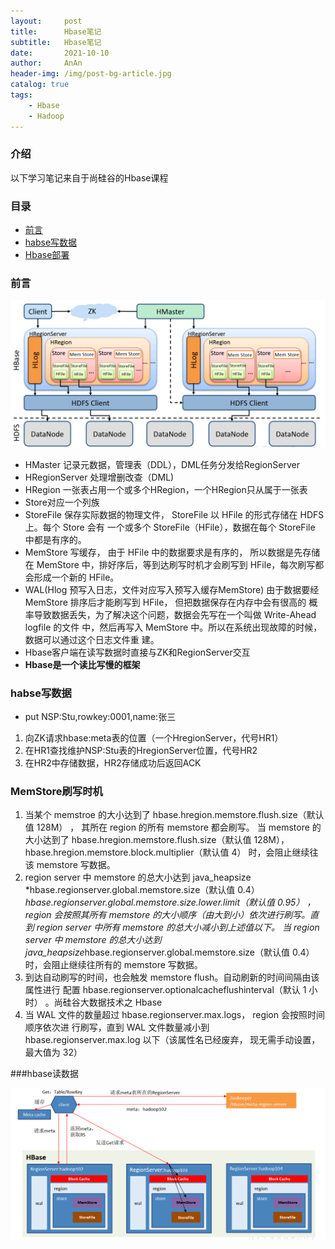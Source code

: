 ```yaml
---
layout:     post
title:      Hbase笔记
subtitle:   Hbase笔记
date:       2021-10-10
author:     AnAn
header-img: /img/post-bg-article.jpg
catalog: true
tags:
    - Hbase
    - Hadoop
---
```


### 介绍
以下学习笔记来自于尚硅谷的Hbase课程

### 目录
- [前言](#前言)
- [habse写数据](#habse写数据)
- [Hbase部署](#Hbase部署)


<a name="前言"></a>
### 前言
<a style="position:relative;">![hbase架构](/img/post/hbase-note/2021-10-12_15-13.png)</a>
- HMaster 记录元数据，管理表（DDL），DML任务分发给RegionServer
- HRegionServer 处理增删改查（DML)
- HRegion 一张表占用一个或多个HRegion，一个HRegion只从属于一张表
- Store对应一个列族
- StoreFile
    保存实际数据的物理文件， StoreFile 以 HFile 的形式存储在 HDFS 上。每个 Store 会有
    一个或多个 StoreFile（HFile），数据在每个 StoreFile 中都是有序的。
- MemStore
    写缓存， 由于 HFile 中的数据要求是有序的， 所以数据是先存储在 MemStore 中，排好序后，等到达刷写时机才会刷写到 HFile，每次刷写都会形成一个新的 HFile。
- WAL(Hlog 预写入日志，文件对应写入预写入缓存MemStore)
    由于数据要经 MemStore 排序后才能刷写到 HFile， 但把数据保存在内存中会有很高的
    概率导致数据丢失，为了解决这个问题，数据会先写在一个叫做 Write-Ahead logfile 的文件
    中，然后再写入 MemStore 中。所以在系统出现故障的时候，数据可以通过这个日志文件重
    建。
- Hbase客户端在读写数据时直接与ZK和RegionServer交互
- **Hbase是一个读比写慢的框架**  

<a name="habse写数据"></a>
### habse写数据
- put NSP:Stu,rowkey:0001,name:张三  
1. 向ZK请求hbase:meta表的位置（一个HregionServer，代号HR1）
2. 在HR1查找维护NSP:Stu表的HregionServer位置，代号HR2
3. 在HR2中存储数据，HR2存储成功后返回ACK  


<a name="MemStore刷写时机"></a>
### MemStore刷写时机  
1. 当某个 memstroe 的大小达到了 hbase.hregion.memstore.flush.size（默认值 128M） ，
其所在 region 的所有 memstore 都会刷写。
当 memstore 的大小达到了
hbase.hregion.memstore.flush.size（默认值 128M），hbase.hregion.memstore.block.multiplier（默认值 4）
时，会阻止继续往该 memstore 写数据。
2.  region server 中 memstore 的总大小达到
java_heapsize
*hbase.regionserver.global.memstore.size（默认值 0.4）
*hbase.regionserver.global.memstore.size.lower.limit（默认值 0.95） ，
region 会按照其所有 memstore 的大小顺序（由大到小）依次进行刷写。直到 region server
中所有 memstore 的总大小减小到上述值以下。
当 region server 中 memstore 的总大小达到
java_heapsize*hbase.regionserver.global.memstore.size（默认值 0.4）
时，会阻止继续往所有的 memstore 写数据。
3. 到达自动刷写的时间，也会触发 memstore flush。自动刷新的时间间隔由该属性进行
配置 hbase.regionserver.optionalcacheflushinterval（默认 1 小时） 。尚硅谷大数据技术之 Hbase  
4. 当 WAL 文件的数量超过 hbase.regionserver.max.logs， region 会按照时间顺序依次进
行刷写，直到 WAL 文件数量减小到 hbase.regionserver.max.log 以下（该属性名已经废弃，
现无需手动设置， 最大值为 32）


###hbase读数据  

![hbase架构](/img/post/hbase-note/2021-10-12_15-14.png)



